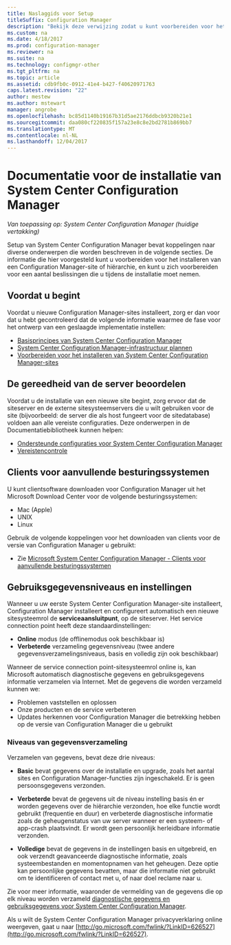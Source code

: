 ```yaml
---
title: Naslaggids voor Setup
titleSuffix: Configuration Manager
description: "Bekijk deze verwijzing zodat u kunt voorbereiden voor het installeren van een Configuration Manager-site of hiërarchie."
ms.custom: na
ms.date: 4/18/2017
ms.prod: configuration-manager
ms.reviewer: na
ms.suite: na
ms.technology: configmgr-other
ms.tgt_pltfrm: na
ms.topic: article
ms.assetid: cdb9fb0c-0912-41e4-b427-f40620971763
caps.latest.revision: "22"
author: mestew
ms.author: mstewart
manager: angrobe
ms.openlocfilehash: bc85d1140b19167b31d5ae2176ddbcb9320b21e1
ms.sourcegitcommit: daa080cf220835f157a23e8c8e2bd2781b869bb7
ms.translationtype: MT
ms.contentlocale: nl-NL
ms.lasthandoff: 12/04/2017
---
```

# <a name="reference-for-system-center-configuration-manager-setup"></a>Documentatie voor de installatie van System Center Configuration Manager

*Van toepassing op: System Center Configuration Manager (huidige vertakking)*

Setup van System Center Configuration Manager bevat koppelingen naar diverse onderwerpen die worden beschreven in de volgende secties. De informatie die hier voorgesteld kunt u voorbereiden voor het installeren van een Configuration Manager-site of hiërarchie, en kunt u zich voorbereiden voor een aantal beslissingen die u tijdens de installatie moet nemen.  


##  <a name="bkmk_start"></a> Voordat u begint  
Voordat u nieuwe Configuration Manager-sites installeert, zorg er dan voor dat u hebt gecontroleerd dat de volgende informatie waarmee de fase voor het ontwerp van een geslaagde implementatie instellen:  

-   [Basisprincipes van System Center Configuration Manager](../../../../core/understand/fundamentals.md)  
-   [System Center Configuration Manager-infrastructuur plannen](../../../plan-design/network/configure-firewalls-ports-domains.md)  
-   [Voorbereiden voor het installeren van System Center Configuration Manager-sites](prepare-to-install-sites.md)  

##  <a name="bkmk_assess"></a> De gereedheid van de server beoordelen  
Voordat u de installatie van een nieuwe site begint, zorg ervoor dat de siteserver en de externe sitesysteemservers die u wilt gebruiken voor de site (bijvoorbeeld: de server die als host fungeert voor de sitedatabase) voldoen aan alle vereiste configuraties. Deze onderwerpen in de Documentatiebibliotheek kunnen helpen:  

-   [Ondersteunde configuraties voor System Center Configuration Manager](../../../../core/plan-design/configs/supported-configurations.md)  
-   [Vereistencontrole](prerequisite-checker.md)  

##  <a name="bkmk_Addclients"></a> Clients voor aanvullende besturingssystemen  
U kunt clientsoftware downloaden voor Configuration Manager uit het Microsoft Download Center voor de volgende besturingssystemen:  

-   Mac (Apple)  
-   UNIX  
-   Linux  

Gebruik de volgende koppelingen voor het downloaden van clients voor de versie van Configuration Manager u gebruikt:  

-   Zie [Microsoft System Center Configuration Manager - Clients voor aanvullende besturingssystemen](http://www.microsoft.com/download/details.aspx?id=47719)  

##  <a name="bkmk_usage"></a> Gebruiksgegevensniveaus en instellingen  
Wanneer u uw eerste System Center Configuration Manager-site installeert, Configuration Manager installeert en configureert automatisch een nieuwe sitesysteemrol de **serviceaansluitpunt**, op de siteserver. Het service connection point heeft deze standaardinstellingen:  

-   **Online** modus (de offlinemodus ook beschikbaar is)  
-   **Verbeterde** verzameling gegevensniveau (twee andere gegevensverzamelingsniveaus, basis en volledig zijn ook beschikbaar)  

Wanneer de service connection point-sitesysteemrol online is, kan Microsoft automatisch diagnostische gegevens en gebruiksgegevens informatie verzamelen via Internet. Met de gegevens die worden verzameld kunnen we:  

-   Problemen vaststellen en oplossen  
-   Onze producten en de service verbeteren  
-   Updates herkennen voor Configuration Manager die betrekking hebben op de versie van Configuration Manager die u gebruikt  

### <a name="levels-of-data-collection"></a>Niveaus van gegevensverzameling  
Verzamelen van gegevens, bevat deze drie niveaus:

-   **Basic** bevat gegevens over de installatie en upgrade, zoals het aantal sites en Configuration Manager-functies zijn ingeschakeld. Er is geen persoonsgegevens verzonden.  

-   **Verbeterde** bevat de gegevens uit de niveau instelling basis én er worden gegevens over de hiërarchie verzonden, hoe elke functie wordt gebruikt (frequentie en duur) en verbeterde diagnostische informatie zoals de geheugenstatus van uw server wanneer er een systeem- of app-crash plaatsvindt. Er wordt geen persoonlijk herleidbare informatie verzonden.  

-   **Volledige** bevat de gegevens in de instellingen basis en uitgebreid, en ook verzendt geavanceerde diagnostische informatie, zoals systeembestanden en momentopnamen van het geheugen. Deze optie kan persoonlijke gegevens bevatten, maar die informatie niet gebruikt om te identificeren of contact met u, of naar doel reclame naar u.  

Zie voor meer informatie, waaronder de vermelding van de gegevens die op elk niveau worden verzameld [diagnostische gegevens en gebruiksgegevens voor System Center Configuration Manager](../../../../core/plan-design/diagnostics/diagnostics-and-usage-data.md).  

Als u wilt de System Center Configuration Manager privacyverklaring online weergeven, gaat u naar [http://go.microsoft.com/fwlink/?LinkID=626527](http://go.microsoft.com/fwlink/?LinkID=626527).
